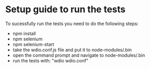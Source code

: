 # Setup guide to run the tests

To sucessfully run the tests you need to do the following steps:

* npm install
* npm selenium
* npm selenium-start
* take the wdio.conf.js file and put it to node-modules/.bin
* open the command prompt and navigate to node-modules/.bin
* run the tests with: "wdio wdio.conf"